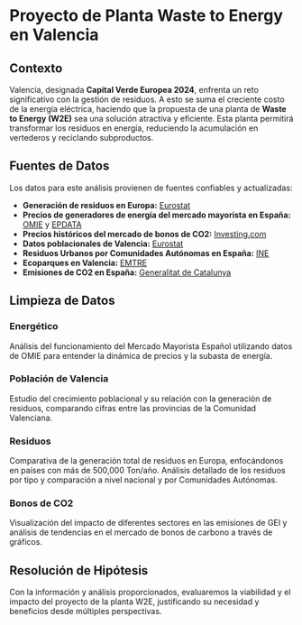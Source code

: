 # Proyecto de Planta Waste to Energy en Valencia

## Contexto

Valencia, designada **Capital Verde Europea 2024**, enfrenta un reto significativo con la gestión de residuos. A esto se suma el creciente costo de la energía eléctrica, haciendo que la propuesta de una planta de **Waste to Energy (W2E)** sea una solución atractiva y eficiente. Esta planta permitirá transformar los residuos en energía, reduciendo la acumulación en vertederos y reciclando subproductos.

## Fuentes de Datos

Los datos para este análisis provienen de fuentes confiables y actualizadas:

- **Generación de residuos en Europa:** [Eurostat](https://ec.europa.eu/eurostat/databrowser/view/env_wasgen/default/table?lang=en)
- **Precios de generadores de energía del mercado mayorista en España:** [OMIE](https://www.omie.es) y [EPDATA](https://www.epdata.es/promedio-anual-precio-mwh-mercado-mayorista-espanol/518bb51d-191a-4694-9ee8-8c00c24d0c73)
- **Precios históricos del mercado de bonos de CO2:** [Investing.com](https://es.investing.com/commodities/carbon-emissions-historical-data)
- **Datos poblacionales de Valencia:** [Eurostat](https://ec.europa.eu/eurostat/data/database)
- **Residuos Urbanos por Comunidades Autónomas en España:** [INE](https://www.ine.es/jaxi/Tabla.htm?path=/t26/e068/p01/serie/l0/&file=02003.px&L=0)
- **Ecoparques en Valencia:** [EMTRE](https://emtre.es/es/ecoparques/ecoparques-fijos)
- **Emisiones de CO2 en España:** [Generalitat de Catalunya](https://canviclimatic.gencat.cat/es/canvi/inventaris/emissions_espanya_ue_mon/index.html)

## Limpieza de Datos

### Energético
Análisis del funcionamiento del Mercado Mayorista Español utilizando datos de OMIE para entender la dinámica de precios y la subasta de energía.

### Población de Valencia
Estudio del crecimiento poblacional y su relación con la generación de residuos, comparando cifras entre las provincias de la Comunidad Valenciana.

### Residuos
Comparativa de la generación total de residuos en Europa, enfocándonos en países con más de 500,000 Ton/año. Análisis detallado de los residuos por tipo y comparación a nivel nacional y por Comunidades Autónomas.

### Bonos de CO2
Visualización del impacto de diferentes sectores en las emisiones de GEI y análisis de tendencias en el mercado de bonos de carbono a través de gráficos.

## Resolución de Hipótesis

Con la información y análisis proporcionados, evaluaremos la viabilidad y el impacto del proyecto de la planta W2E, justificando su necesidad y beneficios desde múltiples perspectivas.


